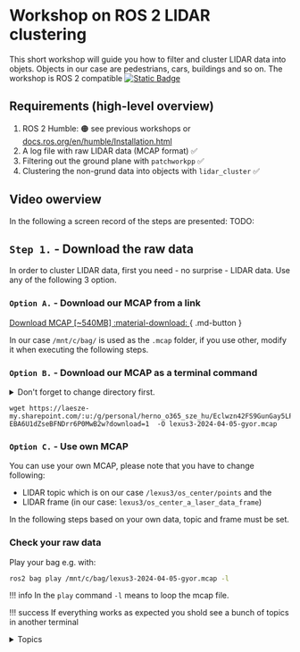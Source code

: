 # Workshop on ROS 2 LIDAR clustering

This short workshop will guide you how to filter and cluster LIDAR data into objets. Objects in our case are pedestrians, cars, buildings and so on. The workshop is ROS 2 compatible [![Static Badge](https://img.shields.io/badge/ROS_2-Humble-34aec5)](https://docs.ros.org/en/humble/)

## Requirements (high-level overview)
1. ROS 2 Humble: 🟠 see previous workshops or [docs.ros.org/en/humble/Installation.html](https://docs.ros.org/en/humble/Installation.html) 
2. A log file with raw LIDAR data (MCAP format) ✅ 
3. Filtering out the ground plane with `patchworkpp` ✅ 
4. Clustering the non-grund data into objects with `lidar_cluster` ✅ 


## Video owerview

In the following a screen record of the steps are presented:
TODO:

## `Step 1.` - Download the raw data

In order to cluster LIDAR data, first you need - no surprise - LIDAR data. Use any of the following 3 option.

### `Option A.` - Download our MCAP from a link 

[Download MCAP [~540MB] :material-download: ](https://laesze-my.sharepoint.com/:u:/g/personal/herno_o365_sze_hu/Eclwzn42FS9GunGay5LPq-EBA6U1dZseBFNDrr6P0MwB2w?download=1){ .md-button }

In our case `/mnt/c/bag/` is used as the `.mcap` folder, if you use other, modify it when executing the following steps.

### `Option B.` - Download our MCAP as a terminal command

<details>
<summary> Don't forget to change directory first.</summary>

In our case /mnt/c/bag/ is used as a final destination:

``` bash
cd /mnt/c/bag/
```
</details>

```
wget https://laesze-my.sharepoint.com/:u:/g/personal/herno_o365_sze_hu/Eclwzn42FS9GunGay5LPq-EBA6U1dZseBFNDrr6P0MwB2w?download=1  -O lexus3-2024-04-05-gyor.mcap
```


### `Option C.` - Use own MCAP
You can use your own MCAP, please note that you have to change following:

- LIDAR topic which is on our case `/lexus3/os_center/points` and the 
- LIDAR frame (in our case: `lexus3/os_center_a_laser_data_frame`) 

In the following steps based on your own data, topic and frame must be set.

### Check your raw data

Play your bag e.g. with:
``` bash
ros2 bag play /mnt/c/bag/lexus3-2024-04-05-gyor.mcap -l
```

!!! info 
    In the `play` command `-l` means to loop the mcap file.

!!! success
    If everything works as expected you shold see a bunch of topics in another terminal
    <details>
    <summary> Topics</summary>
    In another terminal issue the command:

    ``` bash
    ros2 topic list
    ```
    You sholud see a similar list opf topics:

    ``` bash
    /clock
    /events/read_split
    /lexus3/gps/duro/current_pose
    /lexus3/gps/duro/imu
    /lexus3/gps/duro/mag
    /lexus3/gps/duro/navsatfix
    /lexus3/gps/duro/status_flag
    /lexus3/gps/duro/status_string
    /lexus3/gps/duro/time_diff
    /lexus3/gps/duro/time_ref
    /lexus3/os_center/points
    /lexus3/os_left/points
    /lexus3/os_right/points
    /lexus3/zed2i/zed_node/left/image_rect_color/compressed
    /parameter_events
    /rosout
    /tf
    /tf_static   
    ```
    </details>

    Also there must be at least a `sensor_msgs/msg/PointCloud2`, chechk with:
    ``` bash
     ros2 topic type /lexus3/os_center/points
    ```
    Result:
    ``` bash
    sensor_msgs/msg/PointCloud2
    ```

## `Step 2.` - Install `ROS 2` packages

!!! info 
    If you don't have ` ~/ros2_ws/` directory, use your own workspace, or create it:
    ```bash
    mkdir -p ~/ros2_ws/src
    ```

### Clone `patchworkpp` package
`patchwork-plusplus-ros` is ROS 2 package of Patchwork++ (@ IROS'22), which provides fast and robust LIDAR ground segmentation. This package is developed by [KAIST](https://github.com/url-kaist/) (Korea Advanced Institute of Science & Technology), but you can use the [JKK research](https://github.com/jkk-research/) fork too.

```bash
cd ~/ros2_ws/src
```

```bash
git clone https://github.com/jkk-research/patchwork-plusplus-ros
```

Alternatively you can download the `ROS2` branch from KAIST:

```bash
git clone https://github.com/url-kaist/patchwork-plusplus-ros -b ROS2
```

### Clone `lidar_cluster` package

```bash
cd ~/ros2_ws/src
```

``` bash
git clone https://github.com/jkk-research/lidar_cluster_ros2
```


### Build the packages

```bash
cd ~/ros2_ws
```

```bash
colcon build --packages-select patchworkpp lidar_cluster --symlink-install
```

## What to expect

```mermaid
graph TD;

    p1[ /lexus3/os_center/points<br/>sensor_msgs::PointCloud2]:::white --> patchwork([ /patchwork_node]):::light
    patchwork --> p
    p[ /nonground<br/>sensor_msgs::PointCloud2]:::white --> cluster([ /cluster_node]):::light
    cluster --> f1[ /clustered_points<br/>sensor_msgs::PointCloud2]:::white
    cluster --> f2[ /clustered_marker<br/>visualization_msgs::MarkerArray]:::white
    classDef light fill:#34aec5,stroke:#152742,stroke-width:2px,color:#152742  
    classDef dark fill:#152742,stroke:#34aec5,stroke-width:2px,color:#34aec5
    classDef white fill:#ffffff,stroke:#152742,stroke-width:2px,color:#15274
    classDef dash fill:#ffffff,stroke:#152742,stroke-width:2px,color:#15274, stroke-dasharray: 5 5
    classDef red fill:#ef4638,stroke:#152742,stroke-width:2px,color:#fff
```


## Run

<details>
<summary> Don't forget to source before ROS commands.</summary>

``` bash
source ~/ros2_ws/install/setup.bash
```
</details>

```bash
ros2 bag play /mnt/c/bag/lexus3-2024-04-05-gyor.mcap -l
```

```bash
ros2 launch patchworkpp demo.launch.py  cloud_topic:=/lexus3/os_center/points cloud_frame:=lexus3/os_center_a_laser_data_frame
```
Use an example clustering algorithm (`version 1.`):

```bash
ros2 launch lidar_cluster dbscan_spatial.launch.py
```

Alternatively use an example clustering algorithm (`version 2.`):
```bash
ros2 launch lidar_cluster euclidean_spatial.launch.py
```

Alternatively use an example clustering algorithm (`version 2.`):
```bash
ros2 launch lidar_cluster euclidean_grid.launch.py
```

```bash
ros2 launch lidar_cluster rviz02.launch.py
```

!!! success
    TODO: If everything works as expected you should see a similar rviz window. 